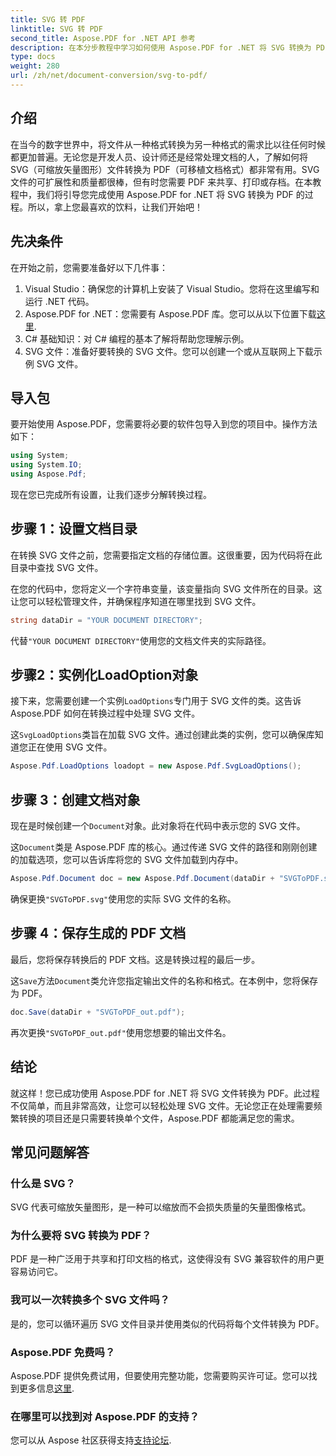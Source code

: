 ```yaml
---
title: SVG 转 PDF
linktitle: SVG 转 PDF
second_title: Aspose.PDF for .NET API 参考
description: 在本分步教程中学习如何使用 Aspose.PDF for .NET 将 SVG 转换为 PDF。非常适合开发人员和设计人员。
type: docs
weight: 280
url: /zh/net/document-conversion/svg-to-pdf/
---
```

## 介绍

在当今的数字世界中，将文件从一种格式转换为另一种格式的需求比以往任何时候都更加普遍。无论您是开发人员、设计师还是经常处理文档的人，了解如何将 SVG（可缩放矢量图形）文件转换为 PDF（可移植文档格式）都非常有用。SVG 文件的可扩展性和质量都很棒，但有时您需要 PDF 来共享、打印或存档。在本教程中，我们将引导您完成使用 Aspose.PDF for .NET 将 SVG 转换为 PDF 的过程。所以，拿上您最喜欢的饮料，让我们开始吧！

## 先决条件

在开始之前，您需要准备好以下几件事：

1. Visual Studio：确保您的计算机上安装了 Visual Studio。您将在这里编写和运行 .NET 代码。
2.  Aspose.PDF for .NET：您需要有 Aspose.PDF 库。您可以从以下位置下载[这里](https://releases.aspose.com/pdf/net/).
3. C# 基础知识：对 C# 编程的基本了解将帮助您理解示例。
4. SVG 文件：准备好要转换的 SVG 文件。您可以创建一个或从互联网上下载示例 SVG 文件。

## 导入包

要开始使用 Aspose.PDF，您需要将必要的软件包导入到您的项目中。操作方法如下：

```csharp
using System;
using System.IO;
using Aspose.Pdf;
```
现在您已完成所有设置，让我们逐步分解转换过程。

## 步骤 1：设置文档目录

在转换 SVG 文件之前，您需要指定文档的存储位置。这很重要，因为代码将在此目录中查找 SVG 文件。

在您的代码中，您将定义一个字符串变量，该变量指向 SVG 文件所在的目录。这让您可以轻松管理文件，并确保程序知道在哪里找到 SVG 文件。

```csharp
string dataDir = "YOUR DOCUMENT DIRECTORY";
```

代替`"YOUR DOCUMENT DIRECTORY"`使用您的文档文件夹的实际路径。

## 步骤2：实例化LoadOption对象

接下来，您需要创建一个实例`LoadOptions`专门用于 SVG 文件的类。这告诉 Aspose.PDF 如何在转换过程中处理 SVG 文件。

这`SvgLoadOptions`类旨在加载 SVG 文件。通过创建此类的实例，您可以确保库知道您正在使用 SVG 文件。

```csharp
Aspose.Pdf.LoadOptions loadopt = new Aspose.Pdf.SvgLoadOptions();
```

## 步骤 3：创建文档对象

现在是时候创建一个`Document`对象。此对象将在代码中表示您的 SVG 文件。

这`Document`类是 Aspose.PDF 库的核心。通过传递 SVG 文件的路径和刚刚创建的加载选项，您可以告诉库将您的 SVG 文件加载到内存中。

```csharp
Aspose.Pdf.Document doc = new Aspose.Pdf.Document(dataDir + "SVGToPDF.svg", loadopt);
```

确保更换`"SVGToPDF.svg"`使用您的实际 SVG 文件的名称。

## 步骤 4：保存生成的 PDF 文档

最后，您将保存转换后的 PDF 文档。这是转换过程的最后一步。

这`Save`方法`Document`类允许您指定输出文件的名称和格式。在本例中，您将保存为 PDF。

```csharp
doc.Save(dataDir + "SVGToPDF_out.pdf");
```

再次更换`"SVGToPDF_out.pdf"`使用您想要的输出文件名。

## 结论

就这样！您已成功使用 Aspose.PDF for .NET 将 SVG 文件转换为 PDF。此过程不仅简单，而且非常高效，让您可以轻松处理 SVG 文件。无论您正在处理需要频繁转换的项目还是只需要转换单个文件，Aspose.PDF 都能满足您的需求。

## 常见问题解答

### 什么是 SVG？
SVG 代表可缩放矢量图形，是一种可以缩放而不会损失质量的矢量图像格式。

### 为什么要将 SVG 转换为 PDF？
PDF 是一种广泛用于共享和打印文档的格式，这使得没有 SVG 兼容软件的用户更容易访问它。

### 我可以一次转换多个 SVG 文件吗？
是的，您可以循环遍历 SVG 文件目录并使用类似的代码将每个文件转换为 PDF。

### Aspose.PDF 免费吗？
 Aspose.PDF 提供免费试用，但要使用完整功能，您需要购买许可证。您可以找到更多信息[这里](https://purchase.aspose.com/buy).

### 在哪里可以找到对 Aspose.PDF 的支持？
您可以从 Aspose 社区获得支持[支持论坛](https://forum.aspose.com/c/pdf/10).